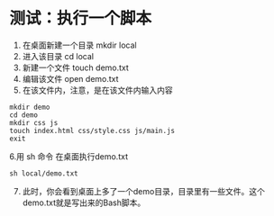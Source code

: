# 测试：执行一个脚本
1. 在桌面新建一个目录 mkdir local
2. 进入该目录 cd local
3. 新建一个文件 touch demo.txt
4. 编辑该文件 open demo.txt
5. 在该文件内，注意，是在该文件内输入内容
```
mkdir demo
cd demo
mkdir css js
touch index.html css/style.css js/main.js
exit
```
6.用 sh 命令 在桌面执行demo.txt
```
sh local/demo.txt
```
7. 此时，你会看到桌面上多了一个demo目录，目录里有一些文件。这个demo.txt就是写出来的Bash脚本。
